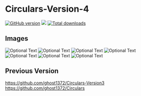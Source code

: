 # Circulars-Version-4

[![GitHub version](https://badge.fury.io/gh/ghost1372%2FCirculars-Version4.svg)](https://badge.fury.io/gh/ghost1372%2FCirculars-Version4)
![](https://img.shields.io/badge/license-MIT-green.svg)
[![Total downloads](https://img.shields.io/github/downloads/ghost1372/Circulars-Version4/total.svg)](https://github.com/ghost1372/Circulars-Version4/releases)

## Images
![Optional Text](ScreenShot/ir.mahdi.circulars1.jpg)
![Optional Text](ScreenShot/ir.mahdi.circulars2.jpg)
![Optional Text](ScreenShot/ir.mahdi.circulars3.jpg)
![Optional Text](ScreenShot/ir.mahdi.circulars4.jpg)
![Optional Text](ScreenShot/ir.mahdi.circulars5.jpg)
![Optional Text](ScreenShot/ir.mahdi.circulars6.jpg)
![Optional Text](ScreenShot/ir.mahdi.circulars8.jpg)

## Previous Version
https://github.com/ghost1372/Circulars-Version3
https://github.com/ghost1372/Circulars
